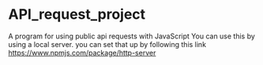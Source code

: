 # API_request_project

A program for using public api requests with JavaScript
You can use this by using a local server. you can set that up by
following this link https://www.npmjs.com/package/http-server

